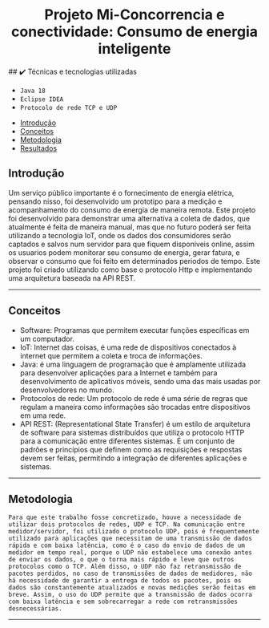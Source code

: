 <h1 align="center"> Projeto Mi-Concorrencia e conectividade: Consumo de energia inteligente </h1>
##  ✔️ Técnicas e tecnologias utilizadas

- ``Java 18``
- ``Eclipse IDEA``
- ``Protocolo de rede TCP e UDP``


* [Introdução](#introdução)
* [Conceitos](#conceitos)
* [Metodologia](#metodologia)
* [Resultados](#resultados)


## Introdução
  Um serviço público importante é o fornecimento de energia elétrica, pensando nisso, foi desenvolvido um prototipo para a medição e acompanhamento do consumo de energia de maneira remota.
  Este projeto foi desenvolvido para demonstrar uma alternativa a coleta de dados, que atualmente é feita de maneira manual, mas que no futuro poderá ser feita utilizando a tecnologia IoT, 
  onde os dados dos consumidores serão captados e salvos num servidor para que fiquem disponiveis online, assim os usuarios podem monitorar seu consumo de energia, gerar fatura, e observar o consumo
  que foi feito em determinados periodos de tempo. Este projeto foi criado utilizando como base o protocolo Http e implementando uma arquitetura baseada na API REST.

---

## Conceitos
 - Software: Programas que permitem executar funções específicas em um computador.
 - IoT: Internet das coisas, é uma rede de dispositivos conectados à internet que permitem a coleta e troca de informações.
 - Java: é uma linguagem de programação que é amplamente utilizada para desenvolver aplicações para a Internet e também para desenvolvimento de       aplicativos móveis, sendo uma das mais usadas por desenvolvedores no mundo.
 - Protocolos de rede: Um protocolo de rede é uma série de regras que regulam a maneira como informações são trocadas entre dispositivos em uma       rede.
 - API REST: (Representational State Transfer) é um estilo de arquitetura de software para sistemas distribuídos que utiliza o protocolo HTTP para a comunicação entre diferentes sistemas. É um conjunto de padrões e princípios que definem como as requisições e respostas devem ser feitas, permitindo a integração de diferentes aplicações e sistemas.
 
 
 ---
 
## Metodologia
    
    Para que este trabalho fosse concretizado, houve a necessidade de utilizar dois protocolos de redes, UDP e TCP. Na comunicação entre medidor/servidor, foi utilizado o protocolo UDP, pois é frequentemente utilizado para aplicações que necessitam de uma transmissão de dados rápida e com baixa latência, como é o caso do envio de dados de um medidor em tempo real, porque o UDP não estabelece uma conexão antes de enviar os dados, o que o torna mais rápido e leve que outros protocolos como o TCP. Além disso, o UDP não faz retransmissão de pacotes perdidos, no caso de transmissões de dados de medidores, não há necessidade de garantir a entrega de todos os pacotes, pois os dados são constantemente atualizados e novas medições serão feitas em breve. Assim, o uso do UDP permite que a transmissão de dados ocorra com baixa latência e sem sobrecarregar a rede com retransmissões desnecessárias.
---
